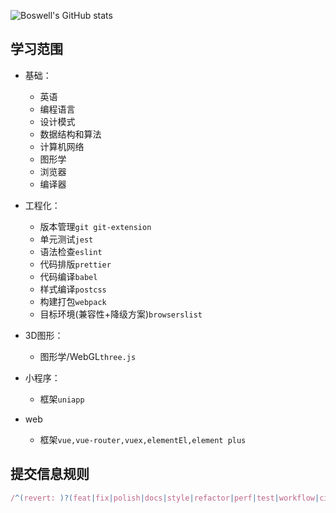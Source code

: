 ![Boswell's GitHub stats](https://github-readme-stats.vercel.app/api?username=BoswellJi)

## 学习范围

* 基础：
  + 英语
  + 编程语言
  + 设计模式
  + 数据结构和算法
  + 计算机网络
  + 图形学
  + 浏览器
  + 编译器

* 工程化：
  + 版本管理`git git-extension`
  + 单元测试`jest`
  + 语法检查`eslint`
  + 代码排版`prettier`
  + 代码编译`babel`
  + 样式编译`postcss`
  + 构建打包`webpack`
  + 目标环境(兼容性+降级方案)`browserslist`

* 3D图形：
  + 图形学/WebGL`three.js`

* 小程序：
  + 框架`uniapp`

* web
  + 框架`vue,vue-router,vuex,elementEl,element plus`

## 提交信息规则

```js
/^(revert: )?(feat|fix|polish|docs|style|refactor|perf|test|workflow|ci|chore|types)(\(.+\))?: .{1,50}/
```